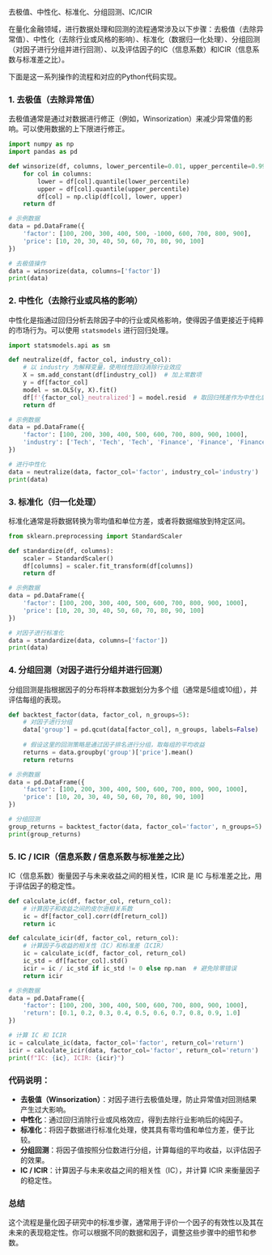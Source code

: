 去极值、中性化、标准化、分组回测、IC/ICIR

在量化金融领域，进行数据处理和回测的流程通常涉及以下步骤：去极值（去除异常值）、中性化（去除行业或风格的影响）、标准化（数据归一化处理）、分组回测（对因子进行分组并进行回测）、以及评估因子的IC（信息系数）和ICIR（信息系数与标准差之比）。

下面是这一系列操作的流程和对应的Python代码实现。

### 1. 去极值（去除异常值）

去极值通常是通过对数据进行修正（例如，Winsorization）来减少异常值的影响。可以使用数据的上下限进行修正。

```python
import numpy as np
import pandas as pd

def winsorize(df, columns, lower_percentile=0.01, upper_percentile=0.99):
    for col in columns:
        lower = df[col].quantile(lower_percentile)
        upper = df[col].quantile(upper_percentile)
        df[col] = np.clip(df[col], lower, upper)
    return df

# 示例数据
data = pd.DataFrame({
    'factor': [100, 200, 300, 400, 500, -1000, 600, 700, 800, 900],
    'price': [10, 20, 30, 40, 50, 60, 70, 80, 90, 100]
})

# 去极值操作
data = winsorize(data, columns=['factor'])
print(data)
```

### 2. 中性化（去除行业或风格的影响）

中性化是指通过回归分析去除因子中的行业或风格影响，使得因子值更接近于纯粹的市场行为。可以使用 `statsmodels` 进行回归处理。

```python
import statsmodels.api as sm

def neutralize(df, factor_col, industry_col):
    # 以 industry 为解释变量，使用线性回归消除行业效应
    X = sm.add_constant(df[industry_col])  # 加上常数项
    y = df[factor_col]
    model = sm.OLS(y, X).fit()
    df[f'{factor_col}_neutralized'] = model.resid  # 取回归残差作为中性化后的因子值
    return df

# 示例数据
data = pd.DataFrame({
    'factor': [100, 200, 300, 400, 500, 600, 700, 800, 900, 1000],
    'industry': ['Tech', 'Tech', 'Tech', 'Finance', 'Finance', 'Finance', 'Health', 'Health', 'Health', 'Tech']
})

# 进行中性化
data = neutralize(data, factor_col='factor', industry_col='industry')
print(data)
```

### 3. 标准化（归一化处理）

标准化通常是将数据转换为零均值和单位方差，或者将数据缩放到特定区间。

```python
from sklearn.preprocessing import StandardScaler

def standardize(df, columns):
    scaler = StandardScaler()
    df[columns] = scaler.fit_transform(df[columns])
    return df

# 示例数据
data = pd.DataFrame({
    'factor': [100, 200, 300, 400, 500, 600, 700, 800, 900, 1000],
    'price': [10, 20, 30, 40, 50, 60, 70, 80, 90, 100]
})

# 对因子进行标准化
data = standardize(data, columns=['factor'])
print(data)
```

### 4. 分组回测（对因子进行分组并进行回测）

分组回测是指根据因子的分布将样本数据划分为多个组（通常是5组或10组），并评估每组的表现。

```python
def backtest_factor(data, factor_col, n_groups=5):
    # 对因子进行分组
    data['group'] = pd.qcut(data[factor_col], n_groups, labels=False)
    
    # 假设这里的回测策略是通过因子排名进行分组，取每组的平均收益
    returns = data.groupby('group')['price'].mean()
    return returns

# 示例数据
data = pd.DataFrame({
    'factor': [100, 200, 300, 400, 500, 600, 700, 800, 900, 1000],
    'price': [10, 20, 30, 40, 50, 60, 70, 80, 90, 100]
})

# 分组回测
group_returns = backtest_factor(data, factor_col='factor', n_groups=5)
print(group_returns)
```

### 5. IC / ICIR（信息系数 / 信息系数与标准差之比）

IC（信息系数）衡量因子与未来收益之间的相关性，ICIR 是 IC 与标准差之比，用于评估因子的稳定性。

```python
def calculate_ic(df, factor_col, return_col):
    # 计算因子和收益之间的皮尔逊相关系数
    ic = df[factor_col].corr(df[return_col])
    return ic

def calculate_icir(df, factor_col, return_col):
    # 计算因子与收益的相关性（IC）和标准差（ICIR）
    ic = calculate_ic(df, factor_col, return_col)
    ic_std = df[factor_col].std()
    icir = ic / ic_std if ic_std != 0 else np.nan  # 避免除零错误
    return icir

# 示例数据
data = pd.DataFrame({
    'factor': [100, 200, 300, 400, 500, 600, 700, 800, 900, 1000],
    'return': [0.1, 0.2, 0.3, 0.4, 0.5, 0.6, 0.7, 0.8, 0.9, 1.0]
})

# 计算 IC 和 ICIR
ic = calculate_ic(data, factor_col='factor', return_col='return')
icir = calculate_icir(data, factor_col='factor', return_col='return')
print(f"IC: {ic}, ICIR: {icir}")
```

### 代码说明：

-   **去极值（Winsorization）**：对因子进行去极值处理，防止异常值对回测结果产生过大影响。
-   **中性化**：通过回归消除行业或风格效应，得到去除行业影响后的纯因子。
-   **标准化**：将因子数据进行标准化处理，使其具有零均值和单位方差，便于比较。
-   **分组回测**：将因子值按照分位数进行分组，计算每组的平均收益，以评估因子的效果。
-   **IC / ICIR**：计算因子与未来收益之间的相关性（IC），并计算 ICIR 来衡量因子的稳定性。

### 总结

这个流程是量化因子研究中的标准步骤，通常用于评价一个因子的有效性以及其在未来的表现稳定性。你可以根据不同的数据和因子，调整这些步骤中的细节和参数。